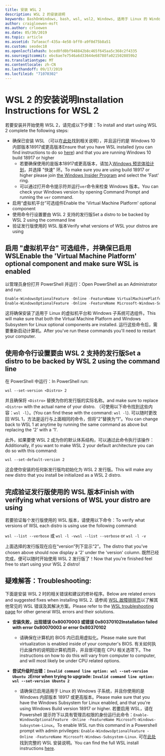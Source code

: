 ```yaml
---
title: 安装 WSL 2
description: WSL 2 的安装说明
keywords: BashOnWindows, bash, wsl, wsl2, Windows, 适用于 Linux 的 Windows 子系统, windowssubsystem, ubuntu, debian, suse, Windows 10, 安装
author: craigloewen-msft
ms.author: crloewen
ms.date: 05/30/2019
ms.topic: article
ms.assetid: 7afaeacf-435a-4e58-bff0-a9f0d75b8a51
ms.custom: seodec18
ms.openlocfilehash: bced0fd0bf948842b8c465f645aa5c368c2f4335
ms.sourcegitcommit: ebc6ae7e7546a6d33644e68788fa0215028859b2
ms.translationtype: MT
ms.contentlocale: zh-CN
ms.lasthandoff: 09/17/2019
ms.locfileid: "71070302"
---
```

# <a name="installation-instructions-for-wsl-2"></a><span data-ttu-id="a7031-104">WSL 2 的安装说明</span><span class="sxs-lookup"><span data-stu-id="a7031-104">Installation Instructions for WSL 2</span></span>

<span data-ttu-id="a7031-105">若要安装并开始使用 WSL 2，请完成以下步骤：</span><span class="sxs-lookup"><span data-stu-id="a7031-105">To install and start using WSL 2 complete the following steps:</span></span>

- <span data-ttu-id="a7031-106">确保已安装 WSL （可以在[此处](./install-win10.md)找到相关说明），并且运行的是 Windows 10 内部版本18917或更高版本</span><span class="sxs-lookup"><span data-stu-id="a7031-106">Ensure that you have WSL installed (you can find instructions to do so [here](./install-win10.md)) and that you are running Windows 10 build 18917 or higher</span></span>
   - <span data-ttu-id="a7031-107">若要确保使用的是版本18917或更高版本，请加入[Windows 预览体验计划](https://insider.windows.com/en-us/)，并选择 "快速" 环。</span><span class="sxs-lookup"><span data-stu-id="a7031-107">To make sure you are using build 18917 or higher please join [the Windows Insider Program](https://insider.windows.com/en-us/) and select the 'Fast' ring.</span></span> 
   - <span data-ttu-id="a7031-108">可以通过打开命令提示符并运行`ver`命令来检查 Windows 版本。</span><span class="sxs-lookup"><span data-stu-id="a7031-108">You can check your Windows version by opening Command Prompt and running the `ver` command.</span></span>
- <span data-ttu-id="a7031-109">启用“虚拟机平台”可选组件</span><span class="sxs-lookup"><span data-stu-id="a7031-109">Enable the 'Virtual Machine Platform' optional component</span></span>
- <span data-ttu-id="a7031-110">使用命令行设置要由 WSL 2 支持的发行版</span><span class="sxs-lookup"><span data-stu-id="a7031-110">Set a distro to be backed by WSL 2 using the command line</span></span>
- <span data-ttu-id="a7031-111">验证发行版使用的 WSL 版本</span><span class="sxs-lookup"><span data-stu-id="a7031-111">Verify what versions of WSL your distros are using</span></span>

## <a name="enable-the-virtual-machine-platform-optional-component-and-make-sure-wsl-is-enabled"></a><span data-ttu-id="a7031-112">启用 "虚拟机平台" 可选组件，并确保已启用 WSL</span><span class="sxs-lookup"><span data-stu-id="a7031-112">Enable the 'Virtual Machine Platform' optional component and make sure WSL is enabled</span></span>

<span data-ttu-id="a7031-113">以管理员身份打开 PowerShell 并运行：</span><span class="sxs-lookup"><span data-stu-id="a7031-113">Open PowerShell as an Administrator and run:</span></span>

```powershell
Enable-WindowsOptionalFeature -Online -FeatureName VirtualMachinePlatform
Enable-WindowsOptionalFeature -Online -FeatureName Microsoft-Windows-Subsystem-Linux
```

<span data-ttu-id="a7031-114">这将确保安装了适用于 Linux 的虚拟机平台和 Windows 子系统可选组件。</span><span class="sxs-lookup"><span data-stu-id="a7031-114">This will make sure that both the Virtual Machine Platform and Windows Subsystem for Linux optional components are installed.</span></span> <span data-ttu-id="a7031-115">运行这些命令后，需要重新启动计算机。</span><span class="sxs-lookup"><span data-stu-id="a7031-115">After you've run these commands you'll need to restart your computer.</span></span> 

## <a name="set-a-distro-to-be-backed-by-wsl-2-using-the-command-line"></a><span data-ttu-id="a7031-116">使用命令行设置要由 WSL 2 支持的发行版</span><span class="sxs-lookup"><span data-stu-id="a7031-116">Set a distro to be backed by WSL 2 using the command line</span></span>

<span data-ttu-id="a7031-117">在 PowerShell 中运行：</span><span class="sxs-lookup"><span data-stu-id="a7031-117">In PowerShell run:</span></span>

`wsl --set-version <Distro> 2`

<span data-ttu-id="a7031-118">并且确保将 `<Distro>` 替换为你的发行版的实际名称。</span><span class="sxs-lookup"><span data-stu-id="a7031-118">and make sure to replace `<Distro>` with the actual name of your distro.</span></span> <span data-ttu-id="a7031-119">（可使用以下命令找到这些内容：`wsl -l`）。</span><span class="sxs-lookup"><span data-stu-id="a7031-119">(You can find these with the command: `wsl -l`).</span></span> <span data-ttu-id="a7031-120">可以随时更改回 WSL 1，方法是运行与上面相同的命令，但将“2”替换为“1”。</span><span class="sxs-lookup"><span data-stu-id="a7031-120">You can change back to WSL 1 at anytime by running the same command as above but replacing the '2' with a '1'.</span></span>

<span data-ttu-id="a7031-121">此外，如果要使 WSL 2 成为你的默认体系结构，可以通过此命令执行该操作：</span><span class="sxs-lookup"><span data-stu-id="a7031-121">Additionally, if you want to make WSL 2 your default architecture you can do so with this command:</span></span>

`wsl --set-default-version 2`

<span data-ttu-id="a7031-122">这会使你安装的任何新发行版均初始化为 WSL 2 发行版。</span><span class="sxs-lookup"><span data-stu-id="a7031-122">This will make any new distro that you install be initialized as a WSL 2 distro.</span></span>

## <a name="finish-with-verifying-what-versions-of-wsl-your-distro-are-using"></a><span data-ttu-id="a7031-123">完成验证发行版使用的 WSL 版本</span><span class="sxs-lookup"><span data-stu-id="a7031-123">Finish with verifying what versions of WSL your distro are using</span></span>

<span data-ttu-id="a7031-124">若要验证每个发行版使用的 WSL 版本，请使用以下命令：</span><span class="sxs-lookup"><span data-stu-id="a7031-124">To verify what versions of WSL each distro is using use the following command:</span></span>

<span data-ttu-id="a7031-125">`wsl --list --verbose` 或 `wsl -l -v`</span><span class="sxs-lookup"><span data-stu-id="a7031-125">`wsl --list --verbose` or `wsl -l -v`</span></span>

<span data-ttu-id="a7031-126">上面选择的发行版现在应在“version”列下显示“2”。</span><span class="sxs-lookup"><span data-stu-id="a7031-126">The distro that you've chosen above should now display a '2' under the 'version' column.</span></span> <span data-ttu-id="a7031-127">既然已经完成，便可以随时开始使用 WSL 2 发行版了！</span><span class="sxs-lookup"><span data-stu-id="a7031-127">Now that you're finished feel free to start using your WSL 2 distro!</span></span> 

## <a name="troubleshooting"></a><span data-ttu-id="a7031-128">疑难解答：</span><span class="sxs-lookup"><span data-stu-id="a7031-128">Troubleshooting:</span></span> 

<span data-ttu-id="a7031-129">下面是安装 WSL 2 时的相关错误和建议的修补程序。</span><span class="sxs-lookup"><span data-stu-id="a7031-129">Below are related errors and suggested fixes when installing WSL 2.</span></span> <span data-ttu-id="a7031-130">请参阅 [WSL 故障排除页](troubleshooting.md)以了解其他常见的 WSL 错误及其解决方案。</span><span class="sxs-lookup"><span data-stu-id="a7031-130">Please refer to the [WSL troubleshooting page](troubleshooting.md) for other general WSL errors and their solutions.</span></span>

* <span data-ttu-id="a7031-131">**安装失败，出现错误 0x80070003 或错误 0x80370102**</span><span class="sxs-lookup"><span data-stu-id="a7031-131">**Installation failed with error 0x80070003 or error 0x80370102**</span></span>
    * <span data-ttu-id="a7031-132">请确保在计算机的 BIOS 内已启用虚拟化。</span><span class="sxs-lookup"><span data-stu-id="a7031-132">Please make sure that virtualization is enabled inside of your computer's BIOS.</span></span> <span data-ttu-id="a7031-133">有关如何执行此操作的说明因计算机而异，并且很可能在 CPU 相关选项下。</span><span class="sxs-lookup"><span data-stu-id="a7031-133">The instructions on how to do this will vary from computer to computer, and will most likely be under CPU related options.</span></span>
   
* <span data-ttu-id="a7031-134">**尝试升级时出错：`Invalid command line option: wsl --set-version Ubuntu 2`**</span><span class="sxs-lookup"><span data-stu-id="a7031-134">**Error when trying to upgrade: `Invalid command line option: wsl --set-version Ubuntu 2`**</span></span>
    * <span data-ttu-id="a7031-135">请确保已启用适用于 Linux 的 Windows 子系统，并且你使用的是 Windows 内部版本 18917 或更高版本。</span><span class="sxs-lookup"><span data-stu-id="a7031-135">Please make sure that you have the Windows Subsystem for Linux enabled, and that you're using Windows Build version 18917 or higher.</span></span> <span data-ttu-id="a7031-136">若要启用 WSL，请在 Powershell 提示符下以具有管理员权限的身份运行此命令：`Enable-WindowsOptionalFeature -Online -FeatureName Microsoft-Windows-Subsystem-Linux`。</span><span class="sxs-lookup"><span data-stu-id="a7031-136">To enable WSL run this command in a Powershell prompt with admin privileges: `Enable-WindowsOptionalFeature -Online -FeatureName Microsoft-Windows-Subsystem-Linux`.</span></span> <span data-ttu-id="a7031-137">可在[此处](./install-win10.md)找到完整的 WSL 安装说明。</span><span class="sxs-lookup"><span data-stu-id="a7031-137">You can find the full WSL install instructions [here](./install-win10.md).</span></span>